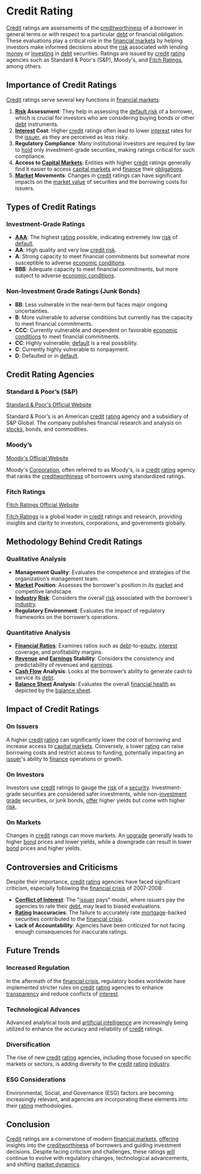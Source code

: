 # Credit Rating

[Credit](../c/credit.md) ratings are assessments of the [creditworthiness](../c/creditworthiness.md) of a borrower in general terms or with respect to a particular [debt](../d/debt.md) or financial obligation. These evaluations play a critical role in the [financial markets](../f/financial_market.md) by helping investors make informed decisions about the [risk](../r/risk.md) associated with lending [money](../m/money.md) or [investing](../i/investing.md) in [debt](../d/debt.md) securities. Ratings are issued by [credit](../c/credit.md) [rating](../r/rating.md) agencies such as Standard & Poor's (S&P), Moody's, and [Fitch Ratings](../f/fitch_ratings.md), among others.

## Importance of Credit Ratings

[Credit](../c/credit.md) ratings serve several key functions in [financial markets](../f/financial_market.md):

1. **[Risk](../r/risk.md) Assessment**: They help in assessing the [default risk](../d/default_risk.md) of a borrower, which is crucial for investors who are considering buying bonds or other [debt](../d/debt.md) instruments.
2. **[Interest](../i/interest.md) Cost**: Higher [credit](../c/credit.md) ratings often lead to lower [interest](../i/interest.md) rates for the [issuer](../i/issuer.md), as they are perceived as less risky.
3. **Regulatory Compliance**: Many institutional investors are required by law to [hold](../h/hold.md) only investment-grade securities, making ratings critical for such compliance.
4. **Access to [Capital Markets](../c/capital_markets.md)**: Entities with higher [credit](../c/credit.md) ratings generally find it easier to access [capital markets](../c/capital_markets.md) and [finance](../f/finance.md) their [obligations](../o/obligation.md).
5. **[Market](../m/market.md) Movements**: Changes in [credit](../c/credit.md) ratings can have significant impacts on the [market value](../m/market_value.md) of securities and the borrowing costs for issuers.

## Types of Credit Ratings

### Investment-Grade Ratings

- **[AAA](../a/aaa.md)**: The highest [rating](../r/rating.md) possible, indicating extremely low [risk](../r/risk.md) of [default](../d/default.md).
- **AA**: High quality and very low [credit risk](../c/credit_risk.md).
- **A**: Strong capacity to meet financial commitments but somewhat more susceptible to adverse [economic conditions](../e/economic_conditions.md).
- **BBB**: Adequate capacity to meet financial commitments, but more subject to adverse [economic conditions](../e/economic_conditions.md).

### Non-Investment Grade Ratings (Junk Bonds)

- **BB**: Less vulnerable in the near-term but faces major ongoing uncertainties.
- **B**: More vulnerable to adverse conditions but currently has the capacity to meet financial commitments.
- **CCC**: Currently vulnerable and dependent on favorable [economic conditions](../e/economic_conditions.md) to meet financial commitments.
- **CC**: Highly vulnerable; [default](../d/default.md) is a real possibility.
- **C**: Currently highly vulnerable to nonpayment.
- **D**: Defaulted or in [default](../d/default.md).

## Credit Rating Agencies

### Standard & Poor’s (S&P)

[Standard & Poor's Official Website](https://www.spglobal.com/ratings/)

Standard & Poor’s is an American [credit](../c/credit.md) [rating](../r/rating.md) agency and a subsidiary of S&P Global. The company publishes financial research and analysis on [stocks](../s/stock.md), bonds, and commodities.

### Moody’s

[Moody's Official Website](https://www.moodys.com/)

Moody's [Corporation](../c/corporation.md), often referred to as Moody's, is a [credit](../c/credit.md) [rating](../r/rating.md) agency that ranks the [creditworthiness](../c/creditworthiness.md) of borrowers using standardized ratings.

### Fitch Ratings

[Fitch Ratings Official Website](https://www.fitchratings.com/)

[Fitch Ratings](../f/fitch_ratings.md) is a global leader in [credit](../c/credit.md) ratings and research, providing insights and clarity to investors, corporations, and governments globally.

## Methodology Behind Credit Ratings

### Qualitative Analysis

- **Management Quality**: Evaluates the competence and strategies of the organization’s management team.
- **[Market](../m/market.md) Position**: Assesses the borrower's position in its [market](../m/market.md) and competitive landscape.
- **[Industry](../i/industry.md) [Risk](../r/risk.md)**: Considers the overall [risk](../r/risk.md) associated with the borrower’s [industry](../i/industry.md).
- **Regulatory Environment**: Evaluates the impact of regulatory frameworks on the borrower’s operations.

### Quantitative Analysis

- **[Financial Ratios](../f/financial_ratios.md)**: Examines ratios such as [debt](../d/debt.md)-to-[equity](../e/equity.md), [interest](../i/interest.md) coverage, and profitability margins.
- **[Revenue](../r/revenue.md) and [Earnings](../e/earnings.md) Stability**: Considers the consistency and predictability of revenues and [earnings](../e/earnings.md).
- **[Cash Flow](../c/cash_flow.md) Analysis**: Looks at the borrower’s ability to generate cash to service its [debt](../d/debt.md).
- **[Balance Sheet](../b/balance_sheet.md) Analysis**: Evaluates the overall [financial health](../f/financial_health.md) as depicted by the [balance sheet](../b/balance_sheet.md).

## Impact of Credit Ratings

### On Issuers

A higher [credit](../c/credit.md) [rating](../r/rating.md) can significantly lower the cost of borrowing and increase access to [capital markets](../c/capital_markets.md). Conversely, a lower [rating](../r/rating.md) can raise borrowing costs and restrict access to funding, potentially impacting an [issuer](../i/issuer.md)'s ability to [finance](../f/finance.md) operations or growth.

### On Investors

Investors use [credit](../c/credit.md) ratings to gauge the [risk](../r/risk.md) of a [security](../s/security.md). Investment-grade securities are considered safer investments, while non-[investment grade](../i/investment_grade.md) securities, or junk bonds, [offer](../o/offer.md) higher yields but come with higher [risk](../r/risk.md).

### On Markets

Changes in [credit](../c/credit.md) ratings can move markets. An [upgrade](../u/upgrade.md) generally leads to higher [bond](../b/bond.md) prices and lower yields, while a downgrade can result in lower [bond](../b/bond.md) prices and higher yields.

## Controversies and Criticisms

Despite their importance, [credit](../c/credit.md) [rating](../r/rating.md) agencies have faced significant criticism, especially following the [financial crisis](../f/financial_crisis.md) of 2007-2008:

- **[Conflict of Interest](../c/conflict_of_interest.md)**: The "[issuer](../i/issuer.md) pays" model, where issuers pay the agencies to rate their [debt](../d/debt.md), may lead to biased evaluations.
- **[Rating](../r/rating.md) Inaccuracies**: The failure to accurately rate [mortgage](../m/mortgage.md)-backed securities contributed to the [financial crisis](../f/financial_crisis.md).
- **Lack of Accountability**: Agencies have been criticized for not facing enough consequences for inaccurate ratings.

## Future Trends

### Increased Regulation

In the aftermath of the [financial crisis](../f/financial_crisis.md), regulatory bodies worldwide have implemented stricter rules on [credit](../c/credit.md) [rating](../r/rating.md) agencies to enhance [transparency](../t/transparency.md) and reduce conflicts of [interest](../i/interest.md).

### Technological Advances

Advanced analytical tools and [artificial intelligence](../a/artificial_intelligence_in_trading.md) are increasingly being utilized to enhance the accuracy and reliability of [credit](../c/credit.md) ratings.

### Diversification

The rise of new [credit](../c/credit.md) [rating](../r/rating.md) agencies, including those focused on specific markets or sectors, is adding diversity to the [credit](../c/credit.md) [rating](../r/rating.md) [industry](../i/industry.md).

### ESG Considerations

Environmental, Social, and Governance (ESG) factors are becoming increasingly relevant, and agencies are incorporating these elements into their [rating](../r/rating.md) methodologies.

## Conclusion

[Credit](../c/credit.md) ratings are a cornerstone of modern [financial markets](../f/financial_market.md), [offering](../o/offering.md) insights into the [creditworthiness](../c/creditworthiness.md) of borrowers and guiding investment decisions. Despite facing criticism and challenges, these ratings [will](../w/will.md) continue to evolve with regulatory changes, technological advancements, and shifting [market dynamics](../m/market_dynamics.md).